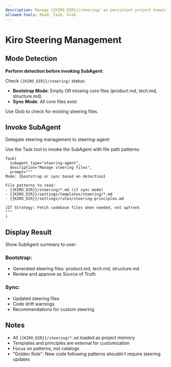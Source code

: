 ```yaml
---
description: Manage {{KIRO_DIR}}/steering/ as persistent project knowledge
allowed-tools: Read, Task, Glob
---
```


# Kiro Steering Management

## Mode Detection

**Perform detection before invoking SubAgent**:

Check `{{KIRO_DIR}}/steering/` status:
- **Bootstrap Mode**: Empty OR missing core files (product.md, tech.md, structure.md)
- **Sync Mode**: All core files exist

Use Glob to check for existing steering files.

## Invoke SubAgent

Delegate steering management to steering-agent:

Use the Task tool to invoke the SubAgent with file path patterns:

```
Task(
  subagent_type="steering-agent",
  description="Manage steering files",
  prompt="""
Mode: {bootstrap or sync based on detection}

File patterns to read:
- {{KIRO_DIR}}/steering/*.md (if sync mode)
- {{KIRO_DIR}}/settings/templates/steering/*.md
- {{KIRO_DIR}}/settings/rules/steering-principles.md

JIT Strategy: Fetch codebase files when needed, not upfront
"""
)
```

## Display Result

Show SubAgent summary to user:

### Bootstrap:
- Generated steering files: product.md, tech.md, structure.md
- Review and approve as Source of Truth

### Sync:
- Updated steering files
- Code drift warnings
- Recommendations for custom steering

## Notes

- All `{{KIRO_DIR}}/steering/*.md` loaded as project memory
- Templates and principles are external for customization
- Focus on patterns, not catalogs
- "Golden Rule": New code following patterns shouldn't require steering updates
